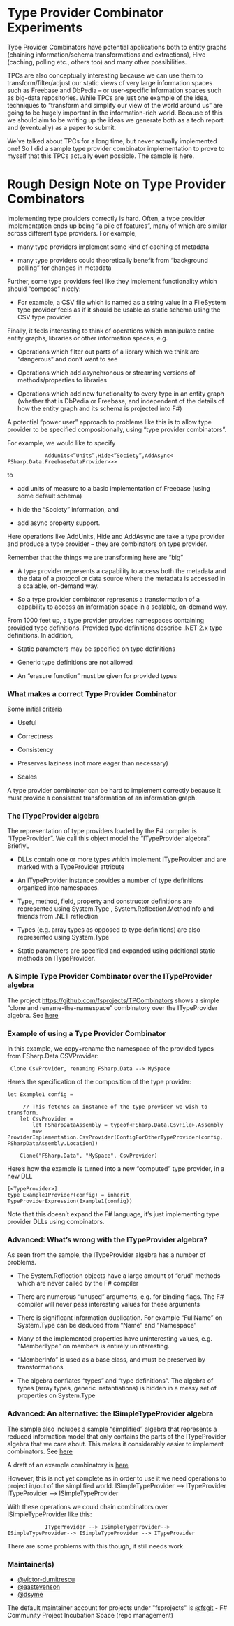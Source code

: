 
# Type Provider Combinator Experiments

Type Provider Combinators  have potential applications both to entity graphs (chaining information/schema transformations and extractions), Hive (caching, polling etc., others too) and many other possibilities.  

TPCs are also conceptually interesting because we can use them to transform/filter/adjust our static views of very large information spaces such as Freebase and DbPedia – or user-specific information spaces such as big-data repositories. While TPCs are just one example of the idea, techniques to “transform and simplify our view of the world around us” are going to be hugely important in the information-rich world.  Because of this we should aim to be writing up the ideas we generate both as a tech report and (eventually) as a paper to submit.

We’ve talked about TPCs for a long time, but never actually implemented one!  So I did a sample type provider combinator implementation to prove to myself that this TPCs actually even possible.  The sample is here.



# Rough Design Note on Type Provider Combinators

Implementing type providers correctly is hard. Often, a type provider implementation ends up being “a pile of features”, many of which are similar across different type providers.  For example, 

-	many type providers implement some kind of caching of metadata

-	many type providers could theoretically benefit from “background polling” for changes in metadata

Further, some type providers feel like they implement functionality which should “compose” nicely:

-	For example, a CSV file which is named as a string value in a FileSystem type provider feels as if it should be usable as static schema using the CSV type provider.

Finally, it feels interesting to think of operations which manipulate entire entity graphs, libraries or other information spaces, e.g.

-	Operations which filter out parts of a library which we think are “dangerous” and don’t want to see

-	Operations which add asynchronous or streaming versions of methods/properties to libraries

-	Operations which add new functionality to every type in an entity graph (whether that is DbPedia or Freebase, and independent of the details of how the entity graph and its schema is projected into F#)

A potential “power user” approach to problems like this is to allow type provider to be specified compositionally, using “type provider combinators”.  

For example, we would like to specify 

                AddUnits<”Units”,Hide<”Society”,AddAsync< FSharp.Data.FreebaseDataProvider>>>

to 

-	add units of measure to a basic implementation of Freebase (using some default schema)

-	hide the “Society” information, and 

-	add async property support.  

Here operations like AddUnits, Hide and AddAsync are take a type provider and produce a type provider – they are combinators on type provider.

Remember that the things we are transforming here are “big” 
-	A type provider represents a capability to access both the metadata and the data of a protocol or data source where the metadata is accessed in a scalable, on-demand way.  

-	So a type provider combinator represents a transformation of a capability to access an information space in a scalable, on-demand way.


From 1000 feet up, a type provider provides namespaces containing provided type definitions. Provided type definitions describe .NET 2.x type definitions. In addition, 

-	Static parameters may be specified on type definitions 

-	Generic type definitions are not allowed

-	An “erasure function” must be given for provided types

### What makes a correct Type Provider Combinator

Some initial criteria

-	Useful

-	Correctness

-	Consistency

-	Preserves laziness (not more eager than necessary)

-	Scales

A type provider combinator can be hard to implement correctly because it must provide a consistent transformation of an information graph.

### The ITypeProvider algebra

The representation of type providers loaded by the F# compiler is “ITypeProvider”.  We call this object model the “ITypeProvider algebra”.  BrieflyL

-	DLLs contain one or more types which implement ITypeProvider and are marked with a TypeProvider attribute

-	An ITypeProvider instance provides a number of type definitions organized into namespaces.

-	Type, method, field, property and constructor definitions are represented using System.Type , System.Reflection.MethodInfo and friends from .NET reflection

-	Types (e.g. array types as opposed to type definitions) are also represented using System.Type 

-	Static parameters are specified and expanded using additional static methods on ITypeProvider.


### A Simple Type Provider Combinator over the ITypeProvider algebra

The project https://github.com/fsprojects/TPCombinators shows a simple “clone and rename-the-namespace” combinatory over the ITypeProvider algebra. See [here](https://github.com/fsprojects/TPCombinators/blob/master/src/TPCombinators/CloneCombinator.fs)


### Example of using a Type Provider Combinator

In this example, we copy+rename the namespace of the provided types from FSharp.Data CSVProvider:

     Clone CsvProvider, renaming FSharp.Data --> MySpace

Here’s the specification of the composition of the type provider:

    let Example1 config = 
    
         // This fetches an instance of the type provider we wish to transform. 
        let CsvProvider = 
            let FSharpDataAssembly = typeof<FSharp.Data.CsvFile>.Assembly
            new ProviderImplementation.CsvProvider(ConfigForOtherTypeProvider(config, FSharpDataAssembly.Location))

        Clone("FSharp.Data", "MySpace", CsvProvider)

Here’s how the example is turned into a new “computed” type provider, in a new DLL

    [<TypeProvider>]
    type Example1Provider(config) = inherit TypeProviderExpression(Example1(config))

Note that this doesn’t expand the F# language, it’s just implementing type provider DLLs using combinators.

### Advanced: What’s wrong with the ITypeProvider algebra?

As seen from the sample, the ITypeProvider algebra has a number of problems.  

-	The System.Reflection objects have a large amount of “crud” methods which are never called by the F# compiler

-	There are numerous “unused” arguments, e.g. for binding flags. The F# compiler will never pass interesting values for these arguments

-	There is significant information duplication. For example “FullName” on System.Type can be deduced from “Name” and “Namespace”

-	Many of the implemented properties have uninteresting values, e.g. “MemberType” on members is entirely uninteresting.

-	“MemberInfo” is used as a base class, and must be preserved by transformations

-	The algebra conflates “types” and “type definitions”. The algebra of types (array types, generic instantiations) is hidden in a messy set of properties on System.Type

### Advanced: An alternative: the ISimpleTypeProvider algebra

The sample also includes a sample “simplified” algebra that represents a reduced information model that only contains the parts of the ITypeProvider algebra that we care about.  This makes it considerably easier to implement combinators. See [here](https://github.com/fsprojects/TPCombinators/blob/master/src/TPCombinators/SimplifiedAlgebra.fs)

A draft of an example combinatory is [here](https://github.com/fsprojects/TPCombinators/blob/master/src/TPCombinators/CloneCombinatorOverSimplifiedAlgebra.fs)

However, this is not yet complete as in order to use it we need operations to project in/out of the simplified world.
                ISimpleTypeProvider --> ITypeProvider
                ITypeProvider --> ISimpleTypeProvider


With these operations we could chain combinators over ISimpleTypeProvider like this:

                ITypeProvider --> ISimpleTypeProvider--> ISimpleTypeProvider--> ISimpleTypeProvider --> ITypeProvider


There are some problems with this though, it still needs work


### Maintainer(s)

- [@victor-dumitrescu](https://github.com/victor-dumitrescu)
- [@aastevenson](https://github.com/aastevenson)
- [@dsyme](https://github.com/dsyme)

The default maintainer account for projects under "fsprojects" is [@fsgit](https://github.com/fsgit) - F# Community Project Incubation Space (repo management)

